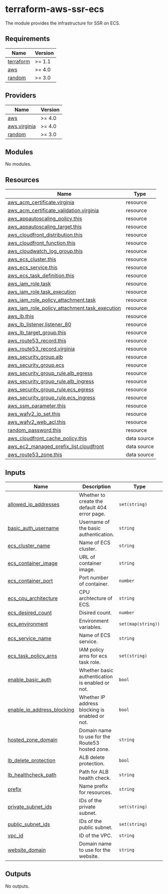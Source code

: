 # terraform-aws-ssr-ecs

The module provides the infrastructure for SSR on ECS.

## Requirements

| Name | Version |
|------|---------|
| <a name="requirement_terraform"></a> [terraform](#requirement\_terraform) | >= 1.1 |
| <a name="requirement_aws"></a> [aws](#requirement\_aws) | >= 4.0 |
| <a name="requirement_random"></a> [random](#requirement\_random) | >= 3.0 |

## Providers

| Name | Version |
|------|---------|
| <a name="provider_aws"></a> [aws](#provider\_aws) | >= 4.0 |
| <a name="provider_aws.virginia"></a> [aws.virginia](#provider\_aws.virginia) | >= 4.0 |
| <a name="provider_random"></a> [random](#provider\_random) | >= 3.0 |

## Modules

No modules.

## Resources

| Name | Type |
|------|------|
| [aws_acm_certificate.virginia](https://registry.terraform.io/providers/hashicorp/aws/latest/docs/resources/acm_certificate) | resource |
| [aws_acm_certificate_validation.virginia](https://registry.terraform.io/providers/hashicorp/aws/latest/docs/resources/acm_certificate_validation) | resource |
| [aws_appautoscaling_policy.this](https://registry.terraform.io/providers/hashicorp/aws/latest/docs/resources/appautoscaling_policy) | resource |
| [aws_appautoscaling_target.this](https://registry.terraform.io/providers/hashicorp/aws/latest/docs/resources/appautoscaling_target) | resource |
| [aws_cloudfront_distribution.this](https://registry.terraform.io/providers/hashicorp/aws/latest/docs/resources/cloudfront_distribution) | resource |
| [aws_cloudfront_function.this](https://registry.terraform.io/providers/hashicorp/aws/latest/docs/resources/cloudfront_function) | resource |
| [aws_cloudwatch_log_group.this](https://registry.terraform.io/providers/hashicorp/aws/latest/docs/resources/cloudwatch_log_group) | resource |
| [aws_ecs_cluster.this](https://registry.terraform.io/providers/hashicorp/aws/latest/docs/resources/ecs_cluster) | resource |
| [aws_ecs_service.this](https://registry.terraform.io/providers/hashicorp/aws/latest/docs/resources/ecs_service) | resource |
| [aws_ecs_task_definition.this](https://registry.terraform.io/providers/hashicorp/aws/latest/docs/resources/ecs_task_definition) | resource |
| [aws_iam_role.task](https://registry.terraform.io/providers/hashicorp/aws/latest/docs/resources/iam_role) | resource |
| [aws_iam_role.task_execution](https://registry.terraform.io/providers/hashicorp/aws/latest/docs/resources/iam_role) | resource |
| [aws_iam_role_policy_attachment.task](https://registry.terraform.io/providers/hashicorp/aws/latest/docs/resources/iam_role_policy_attachment) | resource |
| [aws_iam_role_policy_attachment.task_execution](https://registry.terraform.io/providers/hashicorp/aws/latest/docs/resources/iam_role_policy_attachment) | resource |
| [aws_lb.this](https://registry.terraform.io/providers/hashicorp/aws/latest/docs/resources/lb) | resource |
| [aws_lb_listener.listener_80](https://registry.terraform.io/providers/hashicorp/aws/latest/docs/resources/lb_listener) | resource |
| [aws_lb_target_group.this](https://registry.terraform.io/providers/hashicorp/aws/latest/docs/resources/lb_target_group) | resource |
| [aws_route53_record.this](https://registry.terraform.io/providers/hashicorp/aws/latest/docs/resources/route53_record) | resource |
| [aws_route53_record.virginia](https://registry.terraform.io/providers/hashicorp/aws/latest/docs/resources/route53_record) | resource |
| [aws_security_group.alb](https://registry.terraform.io/providers/hashicorp/aws/latest/docs/resources/security_group) | resource |
| [aws_security_group.ecs](https://registry.terraform.io/providers/hashicorp/aws/latest/docs/resources/security_group) | resource |
| [aws_security_group_rule.alb_egress](https://registry.terraform.io/providers/hashicorp/aws/latest/docs/resources/security_group_rule) | resource |
| [aws_security_group_rule.alb_ingress](https://registry.terraform.io/providers/hashicorp/aws/latest/docs/resources/security_group_rule) | resource |
| [aws_security_group_rule.ecs_egress](https://registry.terraform.io/providers/hashicorp/aws/latest/docs/resources/security_group_rule) | resource |
| [aws_security_group_rule.ecs_ingress](https://registry.terraform.io/providers/hashicorp/aws/latest/docs/resources/security_group_rule) | resource |
| [aws_ssm_parameter.this](https://registry.terraform.io/providers/hashicorp/aws/latest/docs/resources/ssm_parameter) | resource |
| [aws_wafv2_ip_set.this](https://registry.terraform.io/providers/hashicorp/aws/latest/docs/resources/wafv2_ip_set) | resource |
| [aws_wafv2_web_acl.this](https://registry.terraform.io/providers/hashicorp/aws/latest/docs/resources/wafv2_web_acl) | resource |
| [random_password.this](https://registry.terraform.io/providers/hashicorp/random/latest/docs/resources/password) | resource |
| [aws_cloudfront_cache_policy.this](https://registry.terraform.io/providers/hashicorp/aws/latest/docs/data-sources/cloudfront_cache_policy) | data source |
| [aws_ec2_managed_prefix_list.cloudfront](https://registry.terraform.io/providers/hashicorp/aws/latest/docs/data-sources/ec2_managed_prefix_list) | data source |
| [aws_route53_zone.this](https://registry.terraform.io/providers/hashicorp/aws/latest/docs/data-sources/route53_zone) | data source |

## Inputs

| Name | Description | Type | Default | Required |
|------|-------------|------|---------|:--------:|
| <a name="input_allowed_ip_addresses"></a> [allowed\_ip\_addresses](#input\_allowed\_ip\_addresses) | Whether to create the default 404 error page. | `set(string)` | `[]` | no |
| <a name="input_basic_auth_username"></a> [basic\_auth\_username](#input\_basic\_auth\_username) | Username of the basic authentication. | `string` | `null` | no |
| <a name="input_ecs_cluster_name"></a> [ecs\_cluster\_name](#input\_ecs\_cluster\_name) | Name of ECS cluster. | `string` | n/a | yes |
| <a name="input_ecs_container_image"></a> [ecs\_container\_image](#input\_ecs\_container\_image) | URL of container image. | `string` | n/a | yes |
| <a name="input_ecs_container_port"></a> [ecs\_container\_port](#input\_ecs\_container\_port) | Port number of container. | `number` | n/a | yes |
| <a name="input_ecs_cpu_architecture"></a> [ecs\_cpu\_architecture](#input\_ecs\_cpu\_architecture) | CPU archtecture of ECS. | `string` | `"X86_64"` | no |
| <a name="input_ecs_desired_count"></a> [ecs\_desired\_count](#input\_ecs\_desired\_count) | Disired count. | `number` | `1` | no |
| <a name="input_ecs_environment"></a> [ecs\_environment](#input\_ecs\_environment) | Environment variables. | `set(map(string))` | `[]` | no |
| <a name="input_ecs_service_name"></a> [ecs\_service\_name](#input\_ecs\_service\_name) | Name of ECS service. | `string` | n/a | yes |
| <a name="input_ecs_task_policy_arns"></a> [ecs\_task\_policy\_arns](#input\_ecs\_task\_policy\_arns) | IAM policy arns for ecs task role. | `set(string)` | `[]` | no |
| <a name="input_enable_basic_auth"></a> [enable\_basic\_auth](#input\_enable\_basic\_auth) | Whether basic authentication is enabled or not. | `bool` | n/a | yes |
| <a name="input_enable_ip_address_blocking"></a> [enable\_ip\_address\_blocking](#input\_enable\_ip\_address\_blocking) | Whether IP address blocking is enabled or not. | `bool` | n/a | yes |
| <a name="input_hosted_zone_domain"></a> [hosted\_zone\_domain](#input\_hosted\_zone\_domain) | Domain name to use for the Route53 hosted zone. | `string` | n/a | yes |
| <a name="input_lb_delete_protection"></a> [lb\_delete\_protection](#input\_lb\_delete\_protection) | ALB delete protection. | `bool` | `true` | no |
| <a name="input_lb_healthcheck_path"></a> [lb\_healthcheck\_path](#input\_lb\_healthcheck\_path) | Path for ALB health check. | `string` | `"/"` | no |
| <a name="input_prefix"></a> [prefix](#input\_prefix) | Name prefix for resources. | `string` | n/a | yes |
| <a name="input_private_subnet_ids"></a> [private\_subnet\_ids](#input\_private\_subnet\_ids) | IDs of the private subnet. | `set(string)` | n/a | yes |
| <a name="input_public_subnet_ids"></a> [public\_subnet\_ids](#input\_public\_subnet\_ids) | IDs of the public subnet. | `set(string)` | n/a | yes |
| <a name="input_vpc_id"></a> [vpc\_id](#input\_vpc\_id) | ID of the VPC. | `string` | n/a | yes |
| <a name="input_website_domain"></a> [website\_domain](#input\_website\_domain) | Domain name to use for the website. | `string` | n/a | yes |

## Outputs

No outputs.
